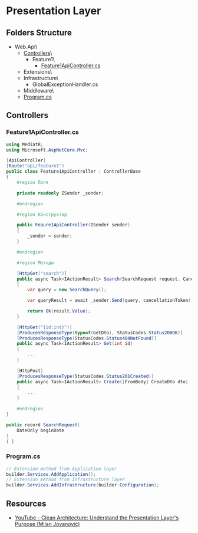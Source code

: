 # Presentation Layer
## Folders Structure
* Web.Api\
  * [Controllers](#controllers)\
    * Feature1\
      * [Feature1ApiController.cs](#feature1apicontrollercs)
  * Extensions\
  * Infrastructure\
    * GlobalExceptionHandler.cs
  * Middleware\
  * [Program.cs](#programcs)

## Controllers
### Feature1ApiController.cs
```csharp
using MediatR;
using Microsoft.AspNetCore.Mvc;

[ApiController]
[Route("api/feature1")
public class Feature1ApiController : ControllerBase
{
    #region Поля

    private readonly ISender _sender;

    #endregion

    #region Конструктор

    public Feaure1ApiController(ISender sender)
    {
        _sender = sender;
    }

    #endregion

    #region Методы

    [HttpGet("search")]
    public async Task<IActionResult> Search(SearchRequest request, CancellationToken cancellationToken)
    {
        var query = new SearchQuery();

        var queryResult = await _sender.Send(query, cancellationToken);

        return Ok(result.Value);
    }

    [HttpGet("{id:int}")]
    [ProducesResponseType(typeof(GetDto), StatusCodes.Status200OK)]
    [ProducesResponseType(StatusCodes.Status404NotFound)]
    public async Task<IActionResult> Get(int id)
    {
        ...
    }

    [HttpPost]
    [ProducesResponseType(StatusCodes.Status201Created)]
    public async Task<IActionResult> Create([FromBody] CreateDto dto)
    {
        ...
    }

    #endregion
}

public record SearchRequest(
    DateOnly beginDate
)
{ }
```

### Program.cs
```csharp
// Extension method from Application layer
builder.Services.AddApplication();
// Extension method from Infrastructure layer
builder.Services.AddInfrastructure(builder.Configuration);
```

## Resources
* [YouTube - Clean Architecture: Understand the Presentation Layer's Purpose (Milan Jovanović)](https://www.youtube.com/watch?v=trW-v4Gb0l0)
